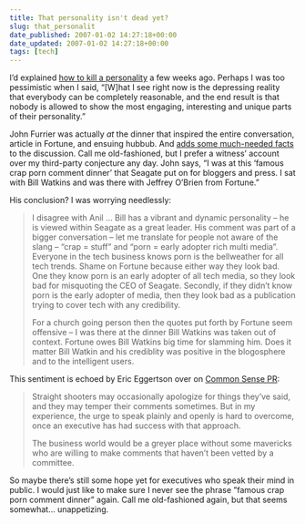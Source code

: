 ```yaml
---
title: That personality isn't dead yet?
slug: that_personalit
date_published: 2007-01-02 14:27:18+00:00
date_updated: 2007-01-02 14:27:18+00:00
tags: [tech]
---
```

I’d explained [how to kill a personality](/2006/12/22/how_to_kill_a_p) a few weeks ago. Perhaps I was too pessimistic when I said, “[W]hat I see right now is the depressing reality that everybody can be completely reasonable, and the end result is that nobody is allowed to show the most engaging, interesting and unique parts of their personality.”

John Furrier was actually *at* the dinner that inspired the entire conversation, article in Fortune, and ensuing hubbub. And [adds some much-needed facts](http://podtech.wordpress.com/2006/12/23/correcting-the-record-on-seagate-ceo-bill-watkins-the-infamous-crap-and-porn-dinner-i-was-there/) to the discussion. Call me old-fashioned, but I prefer a witness’ account over my third-party conjecture any day. John says, “I was at this ‘famous crap porn comment dinner’ that Seagate put on for bloggers and press. I sat with Bill Watkins and was there with Jeffrey O’Brien from Fortune.”

His conclusion? I was worrying needlessly:

> I disagree with Anil … Bill has a vibrant and dynamic personality – he is viewed within Seagate as a great leader. His comment was part of a bigger conversation – let me translate for people not aware of the slang – “crap = stuff” and “porn = early adopter rich multi media”. Everyone in the tech business knows porn is the bellweather for all tech trends. Shame on Fortune because either way they look bad. One they know porn is an early adopter of all tech media, so they look bad for misquoting the CEO of Seagate. Secondly, if they didn’t know porn is the early adopter of media, then they look bad as a publication trying to cover tech with any credibility.
> 
> For a church going person then the quotes put forth by Fortune seem offensive – I was there at the dinner Bill Watkins was taken out of context. Fortune owes Bill Watkins big time for slamming him. Does it matter Bill Watkin and his crediblity was positive in the blogosphere and to the intelligent users.

This sentiment is echoed by Eric Eggertson over on [Common Sense PR](http://commonsensepr.com/2006/12/31/seagate-ceo-apology-doesnt-mean-the-end-of-candour/):

> Straight shooters may occasionally apologize for things they’ve said, and they may temper their comments sometimes. But in my experience, the urge to speak plainly and openly is hard to overcome, once an executive has had success with that approach.
> 
> The business world would be a greyer place without some mavericks who are willing to make comments that haven’t been vetted by a committee.

So maybe there’s still some hope yet for executives who speak their mind in public. I would just like to make sure I never see the phrase ”famous crap porn comment dinner” again. Call me old-fashioned again, but that seems somewhat… unappetizing.
